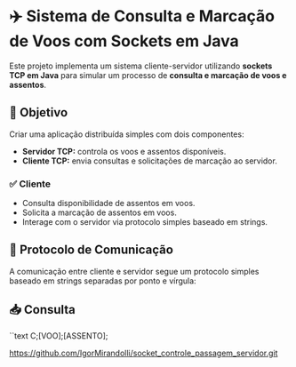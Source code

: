 # ✈️ Sistema de Consulta e Marcação de Voos com Sockets em Java

Este projeto implementa um sistema cliente-servidor utilizando **sockets TCP em Java** para simular um processo de **consulta e marcação de voos e assentos**.

## 📌 Objetivo

Criar uma aplicação distribuída simples com dois componentes:

- **Servidor TCP:** controla os voos e assentos disponíveis.
- **Cliente TCP:** envia consultas e solicitações de marcação ao servidor.

### ✅ Cliente

- Consulta disponibilidade de assentos em voos.
- Solicita a marcação de assentos em voos.
- Interage com o servidor via protocolo simples baseado em strings.


## 🔌 Protocolo de Comunicação

A comunicação entre cliente e servidor segue um protocolo simples baseado em strings separadas por ponto e vírgula:

## 📥 Consulta

``text
C;[VOO];[ASSENTO];

https://github.com/IgorMirandolli/socket_controle_passagem_servidor.git


